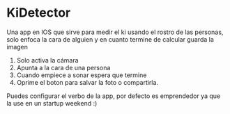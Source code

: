 KiDetector
==========

Una app en IOS que sirve para medir el ki usando el rostro de las personas, solo enfoca la cara de alguien y en cuanto termine de calcular guarda la imagen

1. Solo activa la cámara
2. Apunta a la cara de una persona
3. Cuando empiece a sonar espera que termine
4. Oprime el boton para salvar la foto o compartirla.

Puedes configurar el verbo de la app, por defecto es emprendedor ya que la use en un startup weekend :)
